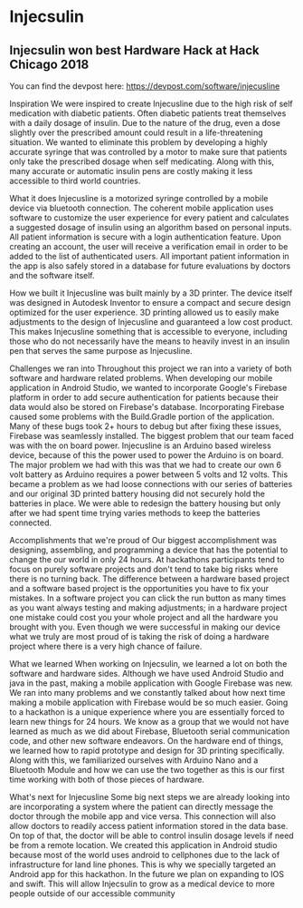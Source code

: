 # Injecsulin
## Injecsulin won best Hardware Hack at Hack Chicago 2018
You can find the devpost here: https://devpost.com/software/injecusline


Inspiration
We were inspired to create Injecusline due to the high risk of self medication with diabetic patients. Often diabetic patients treat themselves with a daily dosage of insulin. Due to the nature of the drug, even a dose slightly over the prescribed amount could result in a life-threatening situation. We wanted to eliminate this problem by developing a highly accurate syringe that was controlled by a motor to make sure that patients only take the prescribed dosage when self medicating. Along with this, many accurate or automatic insulin pens are costly making it less accessible to third world countries.

What it does
Injecusline is a motorized syringe controlled by a mobile device via bluetooth connection. The coherent mobile application uses software to customize the user experience for every patient and calculates a suggested dosage of insulin using an algorithm based on personal inputs. All patient information is secure with a login authentication feature. Upon creating an account, the user will receive a verification email in order to be added to the list of authenticated users. All important patient information in the app is also safely stored in a database for future evaluations by doctors and the software itself.

How we built it
Injecusline was built mainly by a 3D printer. The device itself was designed in Autodesk Inventor to ensure a compact and secure design optimized for the user experience. 3D printing allowed us to easily make adjustments to the design of Injecusline and guaranteed a low cost product. This makes Injecusline something that is accessible to everyone, including those who do not necessarily have the means to heavily invest in an insulin pen that serves the same purpose as Injecusline.

Challenges we ran into
Throughout this project we ran into a variety of both software and hardware related problems. When developing our mobile application in Android Studio, we wanted to incorporate Google's Firebase platform in order to add secure authentication for patients because their data would also be stored on Firebase's database. Incorporating Firebase caused some problems with the Build.Gradle portion of the application. Many of these bugs took 2+ hours to debug but after fixing these issues, Firebase was seamlessly installed. The biggest problem that our team faced was with the on board power. Injecusline is an Arduino based wireless device, because of this the power used to power the Arduino is on board. The major problem we had with this was that we had to create our own 6 volt battery as Arduino requires a power between 5 volts and 12 volts. This became a problem as we had loose connections with our series of batteries and our original 3D printed battery housing did not securely hold the batteries in place. We were able to redesign the battery housing but only after we had spent time trying varies methods to keep the batteries connected.

Accomplishments that we're proud of
Our biggest accomplishment was designing, assembling, and programming a device that has the potential to change the our world in only 24 hours. At hackathons participants tend to focus on purely software projects and don't tend to take big risks where there is no turning back. The difference between a hardware based project and a software based project is the opportunities you have to fix your mistakes. In a software project you can click the run button as many times as you want always testing and making adjustments; in a hardware project one mistake could cost you your whole project and all the hardware you brought with you. Even though we were successful in making our device what we truly are most proud of is taking the risk of doing a hardware project where there is a very high chance of failure.

What we learned
When working on Injecsulin, we learned a lot on both the software and hardware sides. Although we have used Android Studio and java in the past, making a mobile application with Google Firebase was new. We ran into many problems and we constantly talked about how next time making a mobile application with Firebase would be so much easier. Going to a hackathon is a unique experience where you are essentially forced to learn new things for 24 hours. We know as a group that we would not have learned as much as we did about Firebase, Bluetooth serial communication code, and other new software endeavors. On the hardware end of things, we learned how to rapid prototype and design for 3D printing specifically. Along with this, we familiarized ourselves with Arduino Nano and a Bluetooth Module and how we can use the two together as this is our first time working with both of those pieces of hardware.

What's next for Injecusline
Some big next steps we are already looking into are incorporating a system where the patient can directly message the doctor through the mobile app and vice versa. This connection will also allow doctors to readily access patient information stored in the data base. On top of that, the doctor will be able to control insulin dosage levels if need be from a remote location. We created this application in Android studio because most of the world uses android to cellphones due to the lack of infrastructure for land line phones. This is why we specially targeted an Android app for this hackathon. In the future we plan on expanding to IOS and swift. This will allow Injecsulin to grow as a medical device to more people outside of our accessible community
